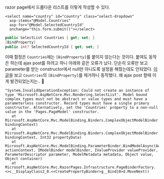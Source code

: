 razor page에서 드롭다운 리스트를 이렇게 작성할 수 있다.
```cshtml
<select name="country" id="country" class="select-dropdown" 
  asp-items="@Model.Countries" 
  asp-for="@Model.SelectedCountryId" 
  onchange="this.form.submit()"></select>
```

```cs
public SelectList Countries { get; set; }
[BindProperty]
public int? SelectedCountryId { get; set; }
```

이때 함정은 `Countries`에는 `[BindProperty]`를 붙이지 않는다는 것이다.
붙여도 동작은 하는데 ajax post를 하려고 하니 아래와 같은 오류가 났다. 단순히 오류만 보고 parameter를 받는 constructor에서 null만 아니도록 설정을 해줬는데도 안되었다.
[이 글](https://github.com/dotnet/AspNetCore.Docs/issues/11345)을 보고 `Countries`의 `[BindProperty]`를 제거하니 동작했다.
왜 ajax post 할때 이게 발견되었는지는.. 🧐
```
"System.InvalidOperationException: Could not create an instance of type 'Microsoft.AspNetCore.Mvc.Rendering.SelectList'. Model bound complex types must not be abstract or value types and must have a parameterless constructor. Record types must have a single primary constructor. Alternatively, set the 'Countries' property to a non-null value in the 'Pages.PageModel' constructor.
   at Microsoft.AspNetCore.Mvc.ModelBinding.Binders.ComplexObjectModelBinder.CreateModel(ModelBindingContext bindingContext)
   at Microsoft.AspNetCore.Mvc.ModelBinding.Binders.ComplexObjectModelBinder.BindModelCoreAsync(ModelBindingContext bindingContext, Int32 propertyData)
   at Microsoft.AspNetCore.Mvc.ModelBinding.ParameterBinder.BindModelAsync(ActionContext actionContext, IModelBinder modelBinder, IValueProvider valueProvider, ParameterDescriptor parameter, ModelMetadata metadata, Object value, Object container)
   at Microsoft.AspNetCore.Mvc.RazorPages.Infrastructure.PageBinderFactory.<>c__DisplayClass2_0.<<CreatePropertyBinder>g__Bind|0>d.MoveNext()
```

